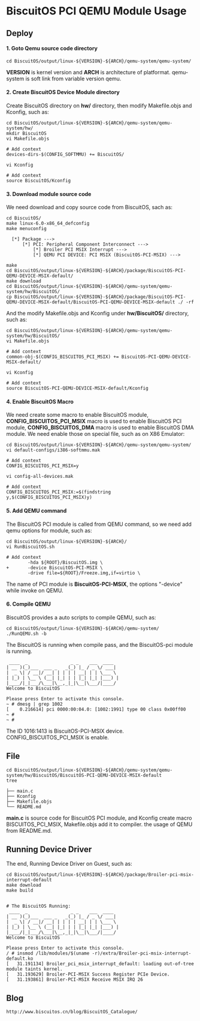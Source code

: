 BiscuitOS PCI QEMU Module Usage
======================================

## Deploy

#### 1. Goto Qemu source code directory

```
cd BiscuitOS/output/linux-${VERSION}-${ARCH}/qemu-system/qemu-system/
```

**VERSION** is kernel version and **ARCH** is architecture of platformat. qemu-system is soft link from variable version qemu.

#### 2. Create BiscuitOS Device Module directory

Create BiscuitOS directory on **hw/**  directory, then modify Makefile.objs and Kconfig, such as:

```
cd BiscuitOS/output/linux-${VERSION}-${ARCH}/qemu-system/qemu-system/hw/
mkdir BiscuitOS
vi Makefile.objs

# Add context
devices-dirs-$(CONFIG_SOFTMMU) += BiscuitOS/

vi Kconfig

# Add context
source BiscuitOS/Kconfig
```

#### 3. Download module source code

We need download and copy source code from BiscuitOS, sach as:

```
cd BiscuitOS/
make linux-6.0-x86_64_defconfig
make menuconfig 

  [*] Package --->
      [*] PCI: Peripheral Component Interconnect --->
          [*] Broiler PCI MSIX Interrupt --->
          [*] QEMU PCI DEVICE: PCI MSIX (BiscuitOS-PCI-MSIX) --->

make
cd BiscuitOS/output/linux-${VERSION}-${ARCH}/package/BiscuitOS-PCI-QEMU-DEVICE-MSIX-default/
make download
cd BiscuitOS/output/linux-${VERSION}-${ARCH}/qemu-system/qemu-system/hw/BiscuitOS/
cp BiscuitOS/output/linux-${VERSION}-${ARCH}/package/BiscuitOS-PCI-QEMU-DEVICE-MSIX-default/BiscuitOS-PCI-QEMU-DEVICE-MSIX-default ./ -rf
```

And the modify Makefile.objs and Kconfig under **hw/BiscuitOS/** directory, such as:

```
cd BiscuitOS/output/linux-${VERSION}-${ARCH}/qemu-system/qemu-system/hw/BiscuitOS/
vi Makefile.objs

# Add context
common-obj-$(CONFIG_BISCUITOS_PCI_MSIX) += BiscuitOS-PCI-QEMU-DEVICE-MSIX-default/

vi Kconfig

# Add context
source BiscuitOS-PCI-QEMU-DEVICE-MSIX-default/Kconfig
```

#### 4. Enable BiscuitOS Macro

We need create some macro to enable BiscuitOS module, **CONFIG_BISCUITOS_PCI_MSIX** macro is used to enable BiscuitOS PCI module, **CONFIG_BISCUITOS_DMA** macro is used to enable BiscuitOS DMA module. We need enable those on special file, such as on X86 Emulator:

```
cd BiscuitOS/output/linux-${VERSION}-${ARCH}/qemu-system/qemu-system/
vi default-configs/i386-softmmu.mak

# Add context
CONFIG_BISCUITOS_PCI_MSIX=y

vi config-all-devices.mak

# Add context
CONFIG_BISCUITOS_PCI_MSIX:=$(findstring y,$(CONFIG_BISCUITOS_PCI_MSIX)y)
```

#### 5. Add QEMU command

The BiscuitOS PCI module is called from QEMU command, so we need add qemu options for module, such as:

```
cd BiscuitOS/output/linux-${VERSION}-${ARCH}/
vi RunBiscuitOS.sh

# Add context
        -hda ${ROOT}/BiscuitOS.img \
+       -device BiscuitOS-PCI-MSIX \
        -drive file=${ROOT}/Freeze.img,if=virtio \
```

The name of PCI module is **BiscuitOS-PCI-MSIX**, the options "-device" while invoke on QEMU.

#### 6. Compile QEMU

BiscuitOS provides a auto scripts to compile QEMU, such as:

```
cd BiscuitOS/output/linux-${VERSION}-${ARCH}/qemu-system/
./RunQEMU.sh -b
```

The BiscuitOS is running when compile pass, and the BiscuitOS-pci module is running.

```
 ____  _                _ _    ___  ____  
| __ )(_)___  ___ _   _(_) |_ / _ \/ ___| 
|  _ \| / __|/ __| | | | | __| | | \___ \ 
| |_) | \__ \ (__| |_| | | |_| |_| |___) |
|____/|_|___/\___|\__,_|_|\__|\___/|____/ 
Welcome to BiscuitOS

Please press Enter to activate this console. 
~ # dmesg | grep 1002
[    0.216614] pci 0000:00:04.0: [1002:1991] type 00 class 0x00ff00
~ # 
~ #
```

The ID 1016:1413 is BiscuitOS-PCI-MSIX device. CONFIG_BISCUITOS_PCI_MSIX is enable.

## File

```
cd BiscuitOS/output/linux-${VERSION}-${ARCH}/qemu-system/qemu-system/hw/BiscuitOS/BiscuitOS-PCI-QEMU-DEVICE-MSIX-default
tree

├── main.c
├── Kconfig
├── Makefile.objs
└── README.md
```

**main.c** is source code for BiscuitOS PCI module, and Kconfig create macro BISCUITOS_PCI_MSIX, Makefile.objs add it to compiler. the usage of QEMU from README.md.

## Running Device Driver

The end, Running Device Driver on Guest, such as:

```
cd BiscuitOS/output/linux-${VERSION}-${ARCH}/package/Broiler-pci-msix-interrupt-default
make download
make build


# The BiscuitOS Running:
 ____  _                _ _    ___  ____
| __ )(_)___  ___ _   _(_) |_ / _ \/ ___|
|  _ \| / __|/ __| | | | | __| | | \___ \
| |_) | \__ \ (__| |_| | | |_| |_| |___) |
|____/|_|___/\___|\__,_|_|\__|\___/|____/
Welcome to BiscuitOS

Please press Enter to activate this console.
/ # insmod /lib/modules/$(uname -r)/extra/Broiler-pci-msix-interrupt-default.ko
[   31.191134] Broiler_pci_msix_interrupt_default: loading out-of-tree module taints kernel.
[   31.193629] Broiler-PCI-MSIX Success Register PCIe Device.
[   31.193861] Broiler-PCI-MSIX Receive MSIX IRQ 26
```

## Blog

```
http://www.biscuitos.cn/blog/BiscuitOS_Catalogue/
```
